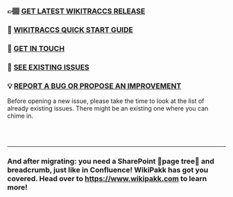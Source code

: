 ### 👉🏽 [GET LATEST WIKITRACCS RELEASE](https://github.com/WikiTransformationProject/wikitraccs-releases/releases)
### 📖 [WIKITRACCS QUICK START GUIDE](https://www.wikitransformationproject.com/docs/getting-started)
### 📨 [GET IN TOUCH](https://www.wikitransformationproject.com/contact)
### 🚩 [SEE EXISTING ISSUES](https://github.com/WikiTransformationProject/wikitraccs-releases/issues)
### 💡 [REPORT A BUG OR PROPOSE AN IMPROVEMENT](https://github.com/WikiTransformationProject/wikitraccs-releases/issues/new/choose)

Before opening a new issue, please take the time to look at the list of already existing issues. There might be an existing one where you can chime in.

<br>
<br>

---

### And after migrating: you need a SharePoint 🌳page tree🌳 and breadcrumb, just like in Confluence! WikiPakk has got you covered. Head over to https://www.wikipakk.com to learn more!
